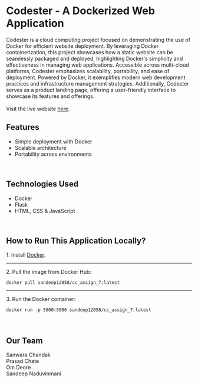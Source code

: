 <h1>Codester - A Dockerized Web Application</h1>

<p>
    Codester is a cloud computing project focused on demonstrating the use of Docker for efficient website deployment. By leveraging Docker containerization, this project showcases how a static website can be seamlessly packaged and deployed, highlighting Docker's simplicity and effectiveness in managing web applications. Accessible across multi-cloud platforms, Codester emphasizes scalability, portability, and ease of deployment. Powered by Docker, it exemplifies modern web development practices and infrastructure management strategies. Additionally, Codester serves as a product landing page, offering a user-friendly interface to showcase its features and offerings. 
<br><br>
    Visit the live website <a href="http://16.16.144.240:5000" target="_blank">here</a>.
</p>

<h2>Features</h2>
<ul>
    <li>Simple deployment with Docker</li>
    <li>Scalable architecture</li>
    <li>Portability across environments</li>
</ul><br>

<h2>Technologies Used</h2>
<ul>
    <li>Docker</li>
    <li>Flask</li>
    <li>HTML, CSS & JavaScript</li>
</ul><br>

<h2>How to Run This Application Locally?</h2>
    <p> 1. Install <a href="https://docs.docker.com/engine/install/" target="_blank">Docker</a>.</p><hr>
    <p> 2. Pull the image from Docker Hub:</p>
    <code>docker pull sandeep12058/cc_assign_7:latest</code><hr>
    <p> 3. Run the Docker container:</p>
    <code>docker run -p 5000:5000 sandeep12058/cc_assign_7:latest</code><br><br><br>

<h2>Our Team</h2>
Sanwara Chandak<br>
Prasad Chate<br>
Om Deore<br>
Sandeep Naduvinmani

